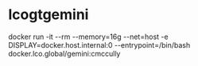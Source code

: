 # lcogtgemini

docker run -it --rm --memory=16g --net=host -e DISPLAY=docker.host.internal:0 --entrypoint=/bin/bash docker.lco.global/gemini:cmccully
